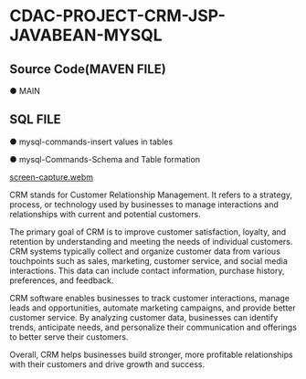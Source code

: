 # CDAC-PROJECT-CRM-JSP-JAVABEAN-MYSQL

<h2> Source Code(MAVEN FILE)</h2>

● MAIN

<h2> SQL FILE</h2>

● mysql-commands-insert values in tables

● mysql-Commands-Schema and Table formation

[screen-capture.webm](https://github.com/SumitKaushik1/CDAC-PROJECT-CRM-JSP-JAVABEAN-MYSQL/assets/110432346/43750252-264c-4305-8d74-949c59417610)


CRM stands for Customer Relationship Management. It refers to a strategy, process, or technology used by businesses to manage interactions and relationships with current and potential customers.

The primary goal of CRM is to improve customer satisfaction, loyalty, and retention by understanding and meeting the needs of individual customers. CRM systems typically collect and organize customer data from various touchpoints such as sales, marketing, customer service, and social media interactions. This data can include contact information, purchase history, preferences, and feedback.

CRM software enables businesses to track customer interactions, manage leads and opportunities, automate marketing campaigns, and provide better customer service. By analyzing customer data, businesses can identify trends, anticipate needs, and personalize their communication and offerings to better serve their customers.

Overall, CRM helps businesses build stronger, more profitable relationships with their customers and drive growth and success.
